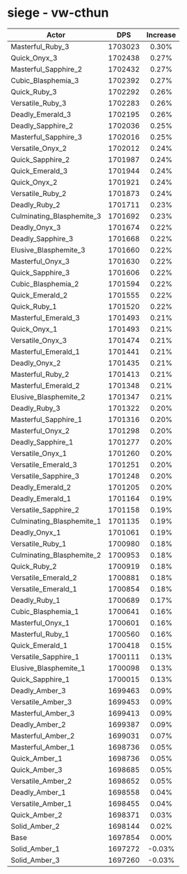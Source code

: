 # siege - vw-cthun
| Actor | DPS | Increase |
|---|:---:|:---:|
|Masterful_Ruby_3|1703023|0.30%|
|Quick_Onyx_3|1702438|0.27%|
|Masterful_Sapphire_2|1702432|0.27%|
|Cubic_Blasphemia_3|1702392|0.27%|
|Quick_Ruby_3|1702292|0.26%|
|Versatile_Ruby_3|1702283|0.26%|
|Deadly_Emerald_3|1702195|0.26%|
|Deadly_Sapphire_2|1702036|0.25%|
|Masterful_Sapphire_3|1702016|0.25%|
|Versatile_Onyx_2|1702012|0.24%|
|Quick_Sapphire_2|1701987|0.24%|
|Quick_Emerald_3|1701944|0.24%|
|Quick_Onyx_2|1701921|0.24%|
|Versatile_Ruby_2|1701873|0.24%|
|Deadly_Ruby_2|1701711|0.23%|
|Culminating_Blasphemite_3|1701692|0.23%|
|Deadly_Onyx_3|1701674|0.22%|
|Deadly_Sapphire_3|1701668|0.22%|
|Elusive_Blasphemite_3|1701660|0.22%|
|Masterful_Onyx_3|1701630|0.22%|
|Quick_Sapphire_3|1701606|0.22%|
|Cubic_Blasphemia_2|1701594|0.22%|
|Quick_Emerald_2|1701555|0.22%|
|Quick_Ruby_1|1701520|0.22%|
|Masterful_Emerald_3|1701493|0.21%|
|Quick_Onyx_1|1701493|0.21%|
|Versatile_Onyx_3|1701474|0.21%|
|Masterful_Emerald_1|1701441|0.21%|
|Deadly_Onyx_2|1701435|0.21%|
|Masterful_Ruby_2|1701413|0.21%|
|Masterful_Emerald_2|1701348|0.21%|
|Elusive_Blasphemite_2|1701347|0.21%|
|Deadly_Ruby_3|1701322|0.20%|
|Masterful_Sapphire_1|1701316|0.20%|
|Masterful_Onyx_2|1701298|0.20%|
|Deadly_Sapphire_1|1701277|0.20%|
|Versatile_Onyx_1|1701260|0.20%|
|Versatile_Emerald_3|1701251|0.20%|
|Versatile_Sapphire_3|1701248|0.20%|
|Deadly_Emerald_2|1701205|0.20%|
|Deadly_Emerald_1|1701164|0.19%|
|Versatile_Sapphire_2|1701158|0.19%|
|Culminating_Blasphemite_1|1701135|0.19%|
|Deadly_Onyx_1|1701061|0.19%|
|Versatile_Ruby_1|1700980|0.18%|
|Culminating_Blasphemite_2|1700953|0.18%|
|Quick_Ruby_2|1700919|0.18%|
|Versatile_Emerald_2|1700881|0.18%|
|Versatile_Emerald_1|1700854|0.18%|
|Deadly_Ruby_1|1700689|0.17%|
|Cubic_Blasphemia_1|1700641|0.16%|
|Masterful_Onyx_1|1700601|0.16%|
|Masterful_Ruby_1|1700560|0.16%|
|Quick_Emerald_1|1700418|0.15%|
|Versatile_Sapphire_1|1700111|0.13%|
|Elusive_Blasphemite_1|1700098|0.13%|
|Quick_Sapphire_1|1700015|0.13%|
|Deadly_Amber_3|1699463|0.09%|
|Versatile_Amber_3|1699453|0.09%|
|Masterful_Amber_3|1699413|0.09%|
|Deadly_Amber_2|1699387|0.09%|
|Masterful_Amber_2|1699031|0.07%|
|Masterful_Amber_1|1698736|0.05%|
|Quick_Amber_1|1698736|0.05%|
|Quick_Amber_3|1698685|0.05%|
|Versatile_Amber_2|1698652|0.05%|
|Deadly_Amber_1|1698558|0.04%|
|Versatile_Amber_1|1698455|0.04%|
|Quick_Amber_2|1698371|0.03%|
|Solid_Amber_2|1698144|0.02%|
|Base|1697854|0.00%|
|Solid_Amber_1|1697272|-0.03%|
|Solid_Amber_3|1697260|-0.03%|
